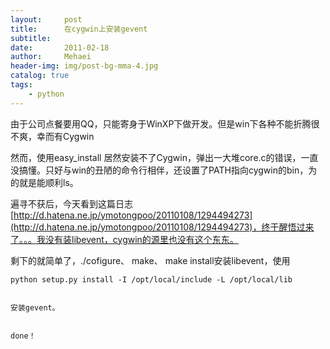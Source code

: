 ```yaml
---
layout:     post
title:      在cygwin上安装gevent
subtitle:   
date:       2011-02-18
author:     Mehaei
header-img: img/post-bg-mma-4.jpg
catalog: true
tags:
    - python
---
```

由于公司点餐要用QQ，只能寄身于WinXP下做开发。但是win下各种不能折腾很不爽，幸而有Cygwin

然而，使用easy_install 居然安装不了Cygwin，弹出一大堆core.c的错误，一直没搞懂。只好与win的丑陋的命令行相伴，还设置了PATH指向cygwin的bin，为的就是能顺利ls。

遍寻不获后，今天看到这篇日志[http://d.hatena.ne.jp/ymotongpoo/20110108/1294494273](http://d.hatena.ne.jp/ymotongpoo/20110108/1294494273)，终于醒悟过来了。。。我没有装libevent，cygwin的源里也没有这个东东。

剩下的就简单了，./cofigure、 make、 make install安装libevent，使用

```
python setup.py install -I /opt/local/include -L /opt/local/lib
```

```

```

```
安装gevent。
```

```

```

```
done！
```
